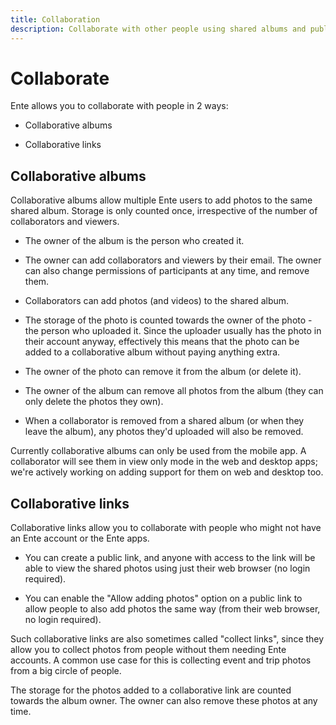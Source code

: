 ```yaml
---
title: Collaboration
description: Collaborate with other people using shared albums and public links
---
```


# Collaborate

Ente allows you to collaborate with people in 2 ways:

- Collaborative albums

- Collaborative links

## Collaborative albums

Collaborative albums allow multiple Ente users to add photos to the same shared
album. Storage is only counted once, irrespective of the number of collaborators
and viewers.

- The owner of the album is the person who created it.

- The owner can add collaborators and viewers by their email. The owner can also
  change permissions of participants at any time, and remove them.

- Collaborators can add photos (and videos) to the shared album.

- The storage of the photo is counted towards the owner of the photo - the
  person who uploaded it. Since the uploader usually has the photo in their
  account anyway, effectively this means that the photo can be added to a
  collaborative album without paying anything extra.

- The owner of the photo can remove it from the album (or delete it).

- The owner of the album can remove all photos from the album (they can only
  delete the photos they own).

- When a collaborator is removed from a shared album (or when they leave the
  album), any photos they'd uploaded will also be removed.

Currently collaborative albums can only be used from the mobile app. A
collaborator will see them in view only mode in the web and desktop apps; we're
actively working on adding support for them on web and desktop too.

## Collaborative links

Collaborative links allow you to collaborate with people who might not have an
Ente account or the Ente apps.

- You can create a public link, and anyone with access to the link will be able
  to view the shared photos using just their web browser (no login required).

- You can enable the "Allow adding photos" option on a public link to allow
  people to also add photos the same way (from their web browser, no login
  required).

Such collaborative links are also sometimes called "collect links", since they
allow you to collect photos from people without them needing Ente accounts. A
common use case for this is collecting event and trip photos from a big circle
of people.

The storage for the photos added to a collaborative link are counted towards the
album owner. The owner can also remove these photos at any time.

